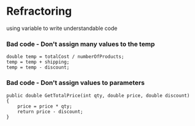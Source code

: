 # Refractoring
using variable to write understandable code

### Bad code - Don't assign many values to the temp
```
double temp = totalCost / numberOfProducts;
temp = temp + shipping;
temp = temp - discount;
```

### Bad code - Don't assign values to parameters
```
public double GetTotalPrice(int qty, double price, double discount)
{
    price = price * qty;
    return price - discount;
}
```
